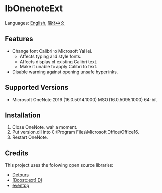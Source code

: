 # IbOnenoteExt
Languages: [English](README.md), [简体中文](README.zh-Hans.md)

## Features
* Change font Calibri to Microsoft YaHei.
    * Affects typing and style fonts.
    * Affects display of existing Calibri text.
    * Make it unable to apply Calibri to text.
* Disable warning against opening unsafe hyperlinks.

## Supported Versions
* Microsoft OneNote 2016 (16.0.5014.1000) MSO (16.0.5095.1000) 64-bit

## Installation
1. Close OneNote, wait a moment.
1. Put version.dll into C:\Program Files\Microsoft Office\Office16.
1. Restart OneNote.

## Credits
This project uses the following open source libraries:

* [Detours](https://github.com/microsoft/detours)
* [[Boost::ext].DI](https://github.com/boost-ext/di)
* [eventpp](https://github.com/wqking/eventpp)
